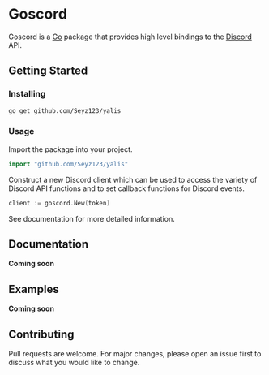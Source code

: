 #  Goscord

Goscord is a [Go](https://golang.org/) package that provides high level 
bindings to the [Discord](https://discord.com/) API.

## Getting Started

### Installing

```sh
go get github.com/Seyz123/yalis
```

### Usage

Import the package into your project.

```go
import "github.com/Seyz123/yalis"
```

Construct a new Discord client which can be used to access the variety of 
Discord API functions and to set callback functions for Discord events.

```go
client := goscord.New(token)
```

See documentation for more detailed information.


## Documentation

**Coming soon**

## Examples

**Coming soon**

## Contributing
Pull requests are welcome. For major changes, please open an issue first to discuss what you would like to change.
